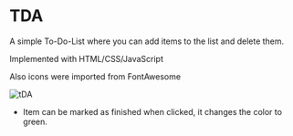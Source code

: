 # TDA
A simple To-Do-List where you can add items to the list and delete them.

Implemented with HTML/CSS/JavaScript

Also icons were imported from FontAwesome

![tDA](https://user-images.githubusercontent.com/74583784/118588354-2e72e500-b7d9-11eb-8186-02f5e1fb5e01.PNG)

* Item can be marked as finished when clicked, it changes the color to green.
